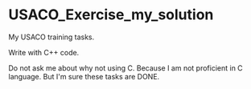 USACO_Exercise_my_solution
==========================

My USACO training tasks.

Write with C++ code.

Do not ask me about why not using C.
Because I am not proficient in C language.
But I'm sure these tasks are DONE.
